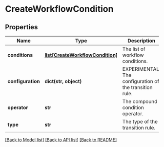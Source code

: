 # CreateWorkflowCondition

## Properties
Name | Type | Description | Notes
------------ | ------------- | ------------- | -------------
**conditions** | [**list[CreateWorkflowCondition]**](CreateWorkflowCondition.md) | The list of workflow conditions. | [optional] 
**configuration** | **dict(str, object)** | EXPERIMENTAL. The configuration of the transition rule. | [optional] 
**operator** | **str** | The compound condition operator. | [optional] 
**type** | **str** | The type of the transition rule. | [optional] 

[[Back to Model list]](../README.md#documentation-for-models) [[Back to API list]](../README.md#documentation-for-api-endpoints) [[Back to README]](../README.md)

